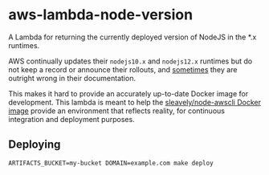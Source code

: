 # aws-lambda-node-version

A Lambda for returning the currently deployed version of NodeJS in the *.x runtimes.

AWS continually updates their `nodejs10.x` and `nodejs12.x` runtimes but do not keep a record or announce their rollouts, and [sometimes](https://i.imgur.com/HrkrP0e.png) they are outright wrong in their documentation.

This makes it hard to provide an accurately up-to-date Docker image for development. This lambda is meant to help the [sleavely/node-awscli Docker image](https://hub.docker.com/r/sleavely/node-awscli) provide an environment that reflects reality, for continuous integration and deployment purposes.

## Deploying

```shell
ARTIFACTS_BUCKET=my-bucket DOMAIN=example.com make deploy
```
